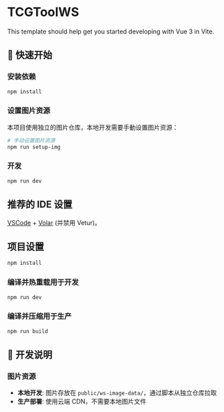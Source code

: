 # TCGToolWS

This template should help get you started developing with Vue 3 in Vite.

## 🚀 快速开始

### 安装依赖

```sh
npm install
```

### 设置图片资源

本项目使用独立的图片仓库，本地开发需要手動设置图片资源：

```sh
# 手动设置图片资源
npm run setup-img
```

### 开发

```sh
npm run dev
```

## 推荐的 IDE 设置

[VSCode](https://code.visualstudio.com/) + [Volar](https://marketplace.visualstudio.com/items?itemName=Vue.volar) (并禁用 Vetur)。

## 项目设置

```sh
npm install
```

### 编译并热重载用于开发

```sh
npm run dev
```

### 编译并压缩用于生产

```sh
npm run build
```

## 🔧 开发说明

### 图片资源

- **本地开发**: 图片存放在 `public/ws-image-data/`，通过脚本从独立仓库拉取
- **生产部署**: 使用云端 CDN，不需要本地图片文件
